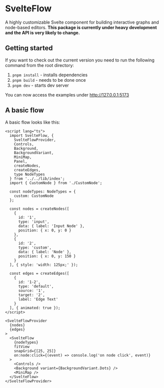 # SvelteFlow

A highly customizable Svelte component for building interactive graphs and node-based editors. **This package is currently under heavy development and the API is very likely to change.**

## Getting started

If you want to check out the current version you need to run the following command from the root directory:

1. `pnpm install` - installs dependencies
2. `pnpm build` - needs to be done once
3. `pnpm dev` - starts dev server

You can now access the examples under http://127.0.0.1:5173

## A basic flow 

A basic flow looks like this:

```svelte
<script lang="ts">
  import SvelteFlow, {
    SvelteFlowProvider,
    Controls,
    Background,
    BackgroundVariant,
    MiniMap,
    Panel,
    createNodes,
    createEdges,
    type NodeTypes
  } from '../../lib/index';
  import { CustomNode } from './CustomNode';

  const nodeTypes: NodeTypes = {
    custom: CustomNode
  };
  
  const nodes = createNodes([
    {
      id: '1',
      type: 'input',
      data: { label: 'Input Node' },
      position: { x: 0, y: 0 }
    },
    {
      id: '2',
      type: 'custom',
      data: { label: 'Node' },
      position: { x: 0, y: 150 }
    }
  ], { style: 'width: 125px;' });

  const edges = createEdges([
    {
      id: '1-2',
      type: 'default',
      source: '1',
      target: '2',
      label: 'Edge Text'
    }
  ], { animated: true });
</script>

<SvelteFlowProvider
  {nodes}
  {edges}
>
  <SvelteFlow
    {nodeTypes}
    fitView
    snapGrid={[25, 25]}
    on:node:click={(event) => console.log('on node click', event)}
  >
    <Controls />
    <Background variant={BackgroundVariant.Dots} />
    <MiniMap />
  </SvelteFlow>
</SvelteFlowProvider>
```

